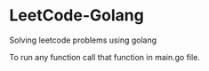 # LeetCode-Golang

Solving leetcode problems using golang


To run any function call that function in main.go file.
